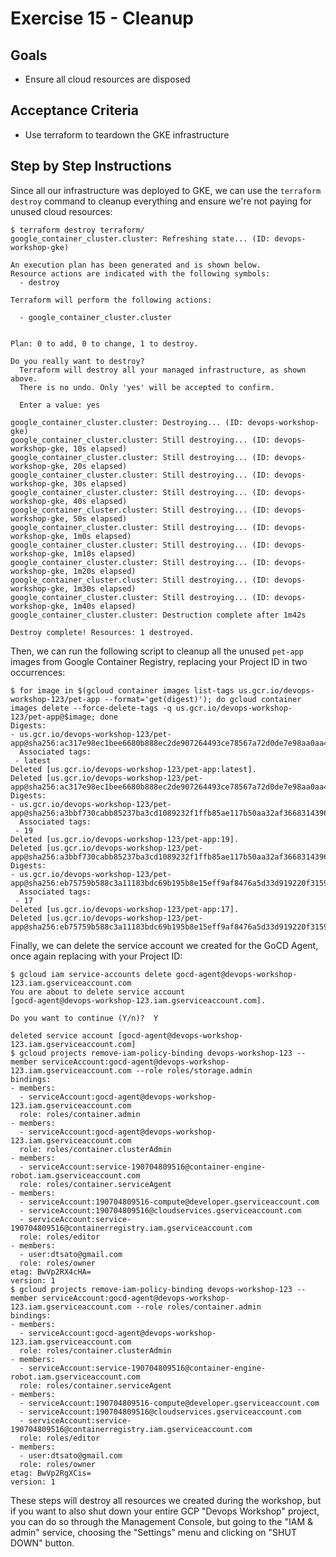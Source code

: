 # Exercise 15 - Cleanup

## Goals

* Ensure all cloud resources are disposed

## Acceptance Criteria

* Use terraform to teardown the GKE infrastructure

## Step by Step Instructions

Since all our infrastructure was deployed to GKE, we can use the `terraform
destroy` command to cleanup everything and ensure we're not paying for unused
cloud resources:

```shell
$ terraform destroy terraform/
google_container_cluster.cluster: Refreshing state... (ID: devops-workshop-gke)

An execution plan has been generated and is shown below.
Resource actions are indicated with the following symbols:
  - destroy

Terraform will perform the following actions:

  - google_container_cluster.cluster


Plan: 0 to add, 0 to change, 1 to destroy.

Do you really want to destroy?
  Terraform will destroy all your managed infrastructure, as shown above.
  There is no undo. Only 'yes' will be accepted to confirm.

  Enter a value: yes

google_container_cluster.cluster: Destroying... (ID: devops-workshop-gke)
google_container_cluster.cluster: Still destroying... (ID: devops-workshop-gke, 10s elapsed)
google_container_cluster.cluster: Still destroying... (ID: devops-workshop-gke, 20s elapsed)
google_container_cluster.cluster: Still destroying... (ID: devops-workshop-gke, 30s elapsed)
google_container_cluster.cluster: Still destroying... (ID: devops-workshop-gke, 40s elapsed)
google_container_cluster.cluster: Still destroying... (ID: devops-workshop-gke, 50s elapsed)
google_container_cluster.cluster: Still destroying... (ID: devops-workshop-gke, 1m0s elapsed)
google_container_cluster.cluster: Still destroying... (ID: devops-workshop-gke, 1m10s elapsed)
google_container_cluster.cluster: Still destroying... (ID: devops-workshop-gke, 1m20s elapsed)
google_container_cluster.cluster: Still destroying... (ID: devops-workshop-gke, 1m30s elapsed)
google_container_cluster.cluster: Still destroying... (ID: devops-workshop-gke, 1m40s elapsed)
google_container_cluster.cluster: Destruction complete after 1m42s

Destroy complete! Resources: 1 destroyed.
```

Then, we can run the following script to cleanup all the unused `pet-app` images
from Google Container Registry, replacing your Project ID in two occurrences:

```shell
$ for image in $(gcloud container images list-tags us.gcr.io/devops-workshop-123/pet-app --format='get(digest)'); do gcloud container images delete --force-delete-tags -q us.gcr.io/devops-workshop-123/pet-app@$image; done
Digests:
- us.gcr.io/devops-workshop-123/pet-app@sha256:ac317e98ec1bee6680b888ec2de907264493ce78567a72d0de7e98aa0aa411da
  Associated tags:
 - latest
Deleted [us.gcr.io/devops-workshop-123/pet-app:latest].
Deleted [us.gcr.io/devops-workshop-123/pet-app@sha256:ac317e98ec1bee6680b888ec2de907264493ce78567a72d0de7e98aa0aa411da].
Digests:
- us.gcr.io/devops-workshop-123/pet-app@sha256:a3bbf730cabb85237ba3cd1089232f1ffb85ae117b50aa32af366831439652cf
  Associated tags:
 - 19
Deleted [us.gcr.io/devops-workshop-123/pet-app:19].
Deleted [us.gcr.io/devops-workshop-123/pet-app@sha256:a3bbf730cabb85237ba3cd1089232f1ffb85ae117b50aa32af366831439652cf].
Digests:
- us.gcr.io/devops-workshop-123/pet-app@sha256:eb75759b588c3a11183bdc69b195b8e15eff9af8476a5d33d919220f3159c68c
  Associated tags:
 - 17
Deleted [us.gcr.io/devops-workshop-123/pet-app:17].
Deleted [us.gcr.io/devops-workshop-123/pet-app@sha256:eb75759b588c3a11183bdc69b195b8e15eff9af8476a5d33d919220f3159c68c].
```

Finally, we can delete the service account we created for the GoCD Agent, once
again replacing with your Project ID:

```shell
$ gcloud iam service-accounts delete gocd-agent@devops-workshop-123.iam.gserviceaccount.com
You are about to delete service account
[gocd-agent@devops-workshop-123.iam.gserviceaccount.com].

Do you want to continue (Y/n)?  Y

deleted service account [gocd-agent@devops-workshop-123.iam.gserviceaccount.com]
$ gcloud projects remove-iam-policy-binding devops-workshop-123 --member serviceAccount:gocd-agent@devops-workshop-123.iam.gserviceaccount.com --role roles/storage.admin
bindings:
- members:
  - serviceAccount:gocd-agent@devops-workshop-123.iam.gserviceaccount.com
  role: roles/container.admin
- members:
  - serviceAccount:gocd-agent@devops-workshop-123.iam.gserviceaccount.com
  role: roles/container.clusterAdmin
- members:
  - serviceAccount:service-190704809516@container-engine-robot.iam.gserviceaccount.com
  role: roles/container.serviceAgent
- members:
  - serviceAccount:190704809516-compute@developer.gserviceaccount.com
  - serviceAccount:190704809516@cloudservices.gserviceaccount.com
  - serviceAccount:service-190704809516@containerregistry.iam.gserviceaccount.com
  role: roles/editor
- members:
  - user:dtsato@gmail.com
  role: roles/owner
etag: BwVp2RX4cHA=
version: 1
$ gcloud projects remove-iam-policy-binding devops-workshop-123 --member serviceAccount:gocd-agent@devops-workshop-123.iam.gserviceaccount.com --role roles/container.admin
bindings:
- members:
  - serviceAccount:gocd-agent@devops-workshop-123.iam.gserviceaccount.com
  role: roles/container.clusterAdmin
- members:
  - serviceAccount:service-190704809516@container-engine-robot.iam.gserviceaccount.com
  role: roles/container.serviceAgent
- members:
  - serviceAccount:190704809516-compute@developer.gserviceaccount.com
  - serviceAccount:190704809516@cloudservices.gserviceaccount.com
  - serviceAccount:service-190704809516@containerregistry.iam.gserviceaccount.com
  role: roles/editor
- members:
  - user:dtsato@gmail.com
  role: roles/owner
etag: BwVp2RgXCis=
version: 1
```

These steps will destroy all resources we created during the workshop, but if
you want to also shut down your entire GCP "Devops Workshop" project, you can do
so through the Management Console, but going to the "IAM & admin" service,
choosing the "Settings" menu and clicking on "SHUT DOWN" button.
